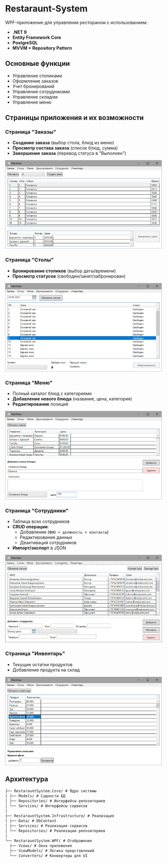 # Restaraunt-System

WPF-приложение для управления рестораном с использованием:
- **.NET 9**
- **Entity Framework Core**
- **PostgreSQL**
- **MVVM + Repository Pattern**

## Основные функции
- Управление столиками
- Оформление заказов
- Учет бронирований
- Управление сотрудниками
- Управление складом
- Управление меню

## Страницы приложения и их возможности

### Страница "Заказы"
- **Создание заказа** (выбор стола, блюд из меню)
- **Просмотр состава заказа** (список блюд, сумма)
- **Завершение заказа** (перевод статуса в "Выполнен")

![Заказы](./images/Orders.jpg)

### Страница "Столы"
- **Бронирование столиков** (выбор даты/времени)
- **Просмотр статусов** (свободен/занят/забронирован)

![Столы](./images/Tables.jpg)

### Страница "Меню"
- Полный каталог блюд с категориями
- **Добавление нового блюда** (название, цена, категория)
- **Редактирование** позиций

![Меню](./images/Dishes.jpg)

### Страница "Сотрудники"
- Таблица всех сотрудников
- **CRUD операции**:
  - Добавление (`ФИО + должность + контакты`)
  - Редактирование данных
  - Деактивация сотрудников
- **Импорт/экспорт** в JSON

![Сотрудники](./images/Employees.jpg)

### Страница "Инвентарь"
- Текущие остатки продуктов
- Добавление продукта на склад

![Инвентарь](./images/Inventory.jpg)

## Архитектура
```
├── RestarauntSystem.Core/ # Ядро системы
│ ├── Models/ # Сущности БД
│ ├── Repositories/ # Интерфейсы репозиториев
│ └── Services/ # Интерфейсы сервисов
│
├── RestarauntSystem.Infrastructure/ # Реализация
│ ├── Data/ # DbContext
│ ├── Services/ # Реализация сервисов
│ └── Repositories/ # Реализации репозиториев
│
└── RestarauntSystem.WPF/ # Отображение
  ├── Views/ # Окна приложения
  ├── ViewModels/ # Логика представлений
  └── Converters/ # Конвертеры для UI
```
